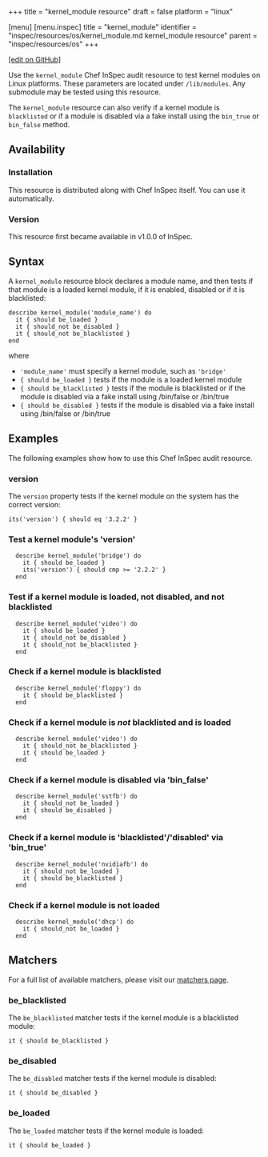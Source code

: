+++
title = "kernel_module resource"
draft = false
platform = "linux"

[menu]
  [menu.inspec]
    title = "kernel_module"
    identifier = "inspec/resources/os/kernel_module.md kernel_module resource"
    parent = "inspec/resources/os"
+++

[\[edit on GitHub\]](https://github.com/inspec/inspec/blob/master/www/content/inspec/resources/kernel_module.md)

Use the `kernel_module` Chef InSpec audit resource to test kernel modules on Linux
platforms. These parameters are located under `/lib/modules`. Any submodule may
be tested using this resource.

The `kernel_module` resource can also verify if a kernel module is `blacklisted`
or if a module is disabled via a fake install using the `bin_true` or `bin_false`
method.

## Availability

### Installation

This resource is distributed along with Chef InSpec itself. You can use it automatically.

### Version

This resource first became available in v1.0.0 of InSpec.

## Syntax

A `kernel_module` resource block declares a module name, and then tests if that
module is a loaded kernel module, if it is enabled, disabled or if it is
blacklisted:

    describe kernel_module('module_name') do
      it { should be_loaded }
      it { should_not be_disabled }
      it { should_not be_blacklisted }
    end

where

- `'module_name'` must specify a kernel module, such as `'bridge'`
- `{ should be_loaded }` tests if the module is a loaded kernel module
- `{ should be_blacklisted }` tests if the module is blacklisted or if the module is disabled via a fake install using /bin/false or /bin/true
- `{ should be_disabled }` tests if the module is disabled via a fake install using /bin/false or /bin/true

## Examples

The following examples show how to use this Chef InSpec audit resource.

### version

The `version` property tests if the kernel module on the system has the correct version:

    its('version') { should eq '3.2.2' }

### Test a kernel module's 'version'

      describe kernel_module('bridge') do
        it { should be_loaded }
        its('version') { should cmp >= '2.2.2' }
      end

### Test if a kernel module is loaded, not disabled, and not blacklisted

      describe kernel_module('video') do
        it { should be_loaded }
        it { should_not be_disabled }
        it { should_not be_blacklisted }
      end

### Check if a kernel module is blacklisted

      describe kernel_module('floppy') do
        it { should be_blacklisted }
      end

### Check if a kernel module is _not_ blacklisted and is loaded

      describe kernel_module('video') do
        it { should_not be_blacklisted }
        it { should be_loaded }
      end

### Check if a kernel module is disabled via 'bin_false'

      describe kernel_module('sstfb') do
        it { should_not be_loaded }
        it { should be_disabled }
      end

### Check if a kernel module is 'blacklisted'/'disabled' via 'bin_true'

      describe kernel_module('nvidiafb') do
        it { should_not be_loaded }
        it { should be_blacklisted }
      end

### Check if a kernel module is not loaded

      describe kernel_module('dhcp') do
        it { should_not be_loaded }
      end

## Matchers

For a full list of available matchers, please visit our [matchers page](/inspec/matchers/).

### be_blacklisted

The `be_blacklisted` matcher tests if the kernel module is a blacklisted module:

    it { should be_blacklisted }

### be_disabled

The `be_disabled` matcher tests if the kernel module is disabled:

    it { should be_disabled }

### be_loaded

The `be_loaded` matcher tests if the kernel module is loaded:

    it { should be_loaded }
